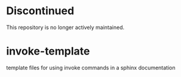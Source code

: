 Discontinued
============
This repository is no longer actively maintained.

# invoke-template
template files for using invoke commands in a sphinx documentation
